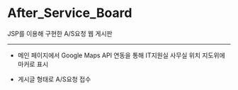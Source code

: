 # After_Service_Board
JSP를 이용해 구현한 A/S요청 웹 게시판

-------------------------------------------

- 메인 페이지에서 Google Maps API 연동을 통해 IT지원실 사무실 위치 지도위에 마커로 표시

- 게시글 형태로 A/S요청 접수
